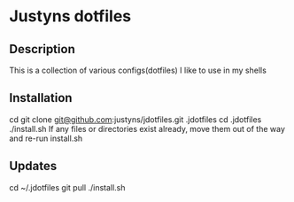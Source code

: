 Justyns dotfiles
=================

Description
-----------
This is a collection of various configs(dotfiles) I like to use in my shells

Installation
-----------
 cd
 git clone git@github.com:justyns/jdotfiles.git .jdotfiles
 cd .jdotfiles
 ./install.sh
 If any files or directories exist already, move them out of the way and re-run install.sh

Updates
-------
 cd ~/.jdotfiles
 git pull
 ./install.sh
